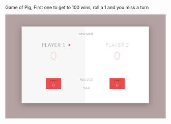 Game of Pig, First one to get to 100 wins, roll a 1 and you miss a turn 

![demo](/images/pig2.JPG)
